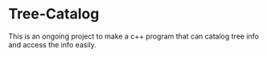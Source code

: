 # Tree-Catalog
This is an ongoing project to make a c++ program that can catalog tree info and access the info easily.
